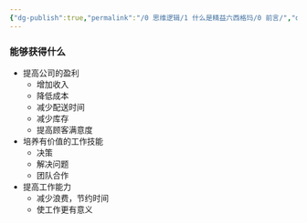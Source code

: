 ```yaml
---
{"dg-publish":true,"permalink":"/0 思维逻辑/1 什么是精益六西格玛/0 前言/","dgPassFrontmatter":true,"noteIcon":"","created":"2023-10-03T00:50:38.222+08:00","updated":"2023-10-03T00:51:22.749+08:00"}
---
```


### 能够获得什么

- 提高公司的盈利
	- 增加收入
	- 降低成本
	- 减少配送时间
	- 减少库存
	- 提高顾客满意度
- 培养有价值的工作技能
	- 决策
	- 解决问题
	- 团队合作
- 提高工作能力
	- 减少浪费，节约时间
	- 使工作更有意义
